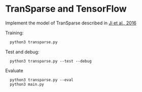 # TranSparse and TensorFlow
Implement the model of TranSparse described in  [Ji et al., 2016](http://www.aaai.org/ocs/index.php/AAAI/AAAI16/paper/download/11982/11693)

Training:
```bash
  python3 transparse.py
```

Test and debug:
```
  python3 transparse.py --test --debug
```

Evaluate
```
  python3 transparse.py --eval
  python3 main.py
```
